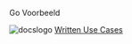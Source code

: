 Go Voorbeeld


![docslogo] [Written Use Cases](https://docs.google.com/document/d/1n2wCHrbLhcmlHAOAURk6CUaTvyR5Gi757Cz96j9c1ws/edit?usp=sharing "clickable for teh win") 




[docslogo]: http://www.iconsfind.com/wp-content/uploads/2014/02/20140211_52f9ba16c64f91.png
